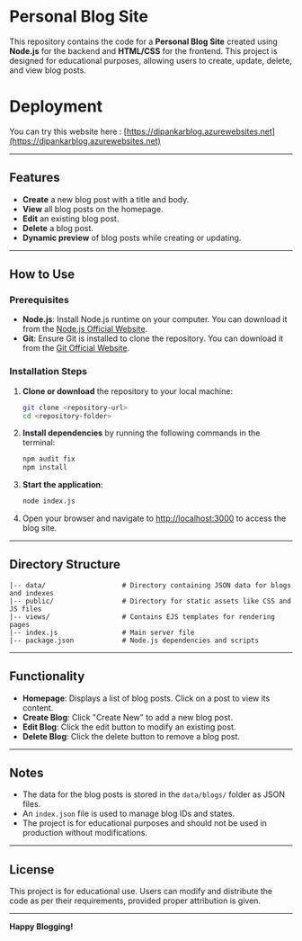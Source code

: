 # Personal Blog Site

This repository contains the code for a **Personal Blog Site** created using **Node.js** for the backend and **HTML/CSS** for the frontend. This project is designed for educational purposes, allowing users to create, update, delete, and view blog posts.

# Deployment

You can try this website here : [https://dipankarblog.azurewebsites.net](https://dipankarblog.azurewebsites.net)

---

## Features

- **Create** a new blog post with a title and body.
- **View** all blog posts on the homepage.
- **Edit** an existing blog post.
- **Delete** a blog post.
- **Dynamic preview** of blog posts while creating or updating.

---

## How to Use

### Prerequisites

- **Node.js**: Install Node.js runtime on your computer. You can download it from the [Node.js Official Website](https://nodejs.org/).
- **Git**: Ensure Git is installed to clone the repository. You can download it from the [Git Official Website](https://git-scm.com/).

### Installation Steps

1. **Clone or download** the repository to your local machine:
    ```bash
    git clone <repository-url>
    cd <repository-folder>
    ```

2. **Install dependencies** by running the following commands in the terminal:
    ```bash
    npm audit fix
    npm install
    ```

3. **Start the application**:
    ```bash
    node index.js
    ```

4. Open your browser and navigate to [http://localhost:3000](http://localhost:3000) to access the blog site.

---

## Directory Structure

```plaintext
|-- data/                   # Directory containing JSON data for blogs and indexes
|-- public/                 # Directory for static assets like CSS and JS files
|-- views/                  # Contains EJS templates for rendering pages
|-- index.js                # Main server file
|-- package.json            # Node.js dependencies and scripts
```

---

## Functionality

- **Homepage**: Displays a list of blog posts. Click on a post to view its content.
- **Create Blog**: Click "Create New" to add a new blog post.
- **Edit Blog**: Click the edit button to modify an existing post.
- **Delete Blog**: Click the delete button to remove a blog post.

---

## Notes

- The data for the blog posts is stored in the `data/blogs/` folder as JSON files.
- An `index.json` file is used to manage blog IDs and states.
- The project is for educational purposes and should not be used in production without modifications.

---

## License

This project is for educational use. Users can modify and distribute the code as per their requirements, provided proper attribution is given.

---

**Happy Blogging!**
